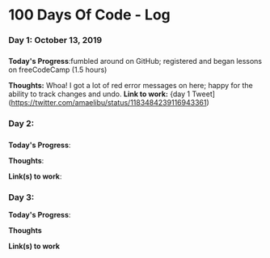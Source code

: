 # 100 Days Of Code - Log

### Day 1: October 13, 2019
##### 

**Today's Progress**:fumbled around on GitHub; registered and began lessons on freeCodeCamp (1.5 hours)

**Thoughts:** Whoa! I got a lot of red error messages on here; happy for the ability to track changes and undo. 
**Link to work:** {day 1 Tweet](https://twitter.com/amaelibu/status/1183484239116943361)

### Day 2: 
##### 

**Today's Progress**: 

**Thoughts**: 

**Link(s) to work**: 


### Day 3: 

**Today's Progress**: 

**Thoughts** 

**Link(s) to work**
